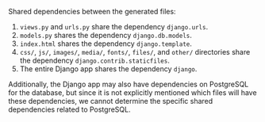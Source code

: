 Shared dependencies between the generated files:

1. `views.py` and `urls.py` share the dependency `django.urls`.
2. `models.py` shares the dependency `django.db.models`.
3. `index.html` shares the dependency `django.template`.
4. `css/`, `js/`, `images/`, `media/`, `fonts/`, `files/`, and `other/` directories share the dependency `django.contrib.staticfiles`.
5. The entire Django app shares the dependency `django`.

Additionally, the Django app may also have dependencies on PostgreSQL for the database, but since it is not explicitly mentioned which files will have these dependencies, we cannot determine the specific shared dependencies related to PostgreSQL.